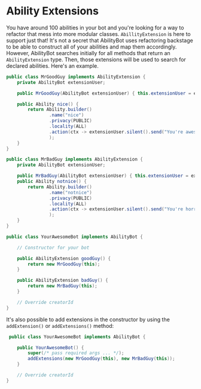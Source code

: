 # Ability Extensions

You have around 100 abilities in your bot and you're looking for a way to refactor that mess into more modular classes. `AbillityExtension` is here to support just that! It's not a secret that AbilityBot uses refactoring backstage to be able to construct all of your abilities and map them accordingly. However, AbilityBot searches initially for all methods that return an `AbilityExtension` type. Then, those extensions will be used to search for declared abilities. Here's an example.

```java
public class MrGoodGuy implements AbilityExtension {
    private AbilityBot extensionUser;

    public MrGoodGuy(AbilityBot extensionUser) { this.extensionUser = extensionUser; }

    public Ability nice() {
        return Ability.builder()
                .name("nice")
                .privacy(PUBLIC)
                .locality(ALL)
                .action(ctx -> extensionUser.silent().send("You're awesome!", ctx.chatId())
                );
    }
}

public class MrBadGuy implements AbilityExtension {
    private AbilityBot extensionUser;

    public MrBadGuy(AbilityBot extensionUser) { this.extensionUser = extensionUser; }
    public Ability notnice() {
        return Ability.builder()
                .name("notnice")
                .privacy(PUBLIC)
                .locality(ALL)
                .action(ctx -> extensionUser.silent().send("You're horrible!", ctx.chatId())
                );
    }
}

public class YourAwesomeBot implements AbilityBot {

    // Constructor for your bot

    public AbilityExtension goodGuy() {
        return new MrGoodGuy(this);
    }

    public AbilityExtension badGuy() {
        return new MrBadGuy(this);
    }

    // Override creatorId
}
```

It's also possible to add extensions in the constructor by using the `addExtension()` or `addExtensions()` method:

```java
 public class YourAwesomeBot implements AbilityBot {

    public YourAwesomeBot() {
        super(/* pass required args ... */);
        addExtensions(new MrGoodGuy(this), new MrBadGuy(this));
    }

    // Override creatorId
}
```
